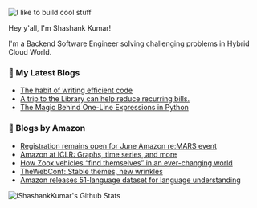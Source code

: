 ![I like to build cool stuff](https://res.cloudinary.com/dt8g3rhcy/image/upload/v1595929574/i_like_to_build_cool_shit._1_nzbwjh.png)

Hey y'all, I'm Shashank Kumar! 

I'm a Backend Software Engineer solving challenging problems in Hybrid Cloud World.

### 📕 My Latest Blogs
<!-- BLOG-POST-LIST:START -->
- [The habit of writing efficient code](https://medium.com/@ishashankkumar/the-habit-of-writing-efficient-code-153b05f04269?source=rss-d24dda280d5f------2)
- [A trip to the Library can help reduce recurring bills.](https://medium.com/swlh/a-trip-to-the-library-can-help-reduce-recurring-bills-23bca495cdf5?source=rss-d24dda280d5f------2)
- [The Magic Behind One-Line Expressions in Python](https://medium.com/swlh/the-magic-behind-one-line-expressions-in-python-816c10180c5c?source=rss-d24dda280d5f------2)
<!-- BLOG-POST-LIST:END -->

### 📕 Blogs by Amazon
<!-- AMAZON-BLOG-POST-LIST:START -->
- [Registration remains open for June Amazon re:MARS event](https://www.amazon.science/latest-news/registration-remains-open-for-june-amazon-re-mars-event)
- [Amazon at ICLR: Graphs, time series, and more](https://www.amazon.science/blog/amazon-at-iclr-graphs-time-series-and-more)
- [How Zoox vehicles “find themselves” in an ever-changing world](https://www.amazon.science/latest-news/how-zoox-vehicles-find-themselves-in-an-ever-changing-world)
- [TheWebConf: Stable themes, new wrinkles](https://www.amazon.science/blog/thewebconf-blurring-the-line-between-industry-and-academic-research)
- [Amazon releases 51-language dataset for language understanding](https://www.amazon.science/blog/amazon-releases-51-language-dataset-for-language-understanding)
<!-- AMAZON-BLOG-POST-LIST:END -->



<img align="center" alt="iShashankKumar's Github Stats" src="https://github-readme-stats.vercel.app/api?username=ishashankkumar&show_icons=true&hide_border=true" />
